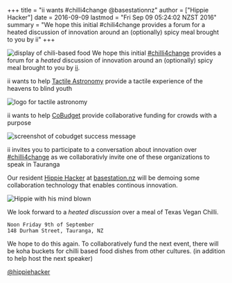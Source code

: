 +++
title = "ii wants #chilli4change @basestationnz"
author = ["Hippie Hacker"]
date = 2016-09-09
lastmod = "Fri Sep 09 05:24:02 NZST 2016"
summary = "We hope this initial #chili4change provides a forum for a heated discussion of innovation around an (optionally) spicy meal brought to you by ii"
+++


![display of chili-based food](/images/2016/09/chilli4change-food.png)
We hope this initial [#chilli4change](https://twitter.com/hippiehacker/status/773276669020778497) provides a forum for a _heated_ discussion of innovation around an (optionally) spicy meal brought to you by [ii](http://blog.ii.delivery).

ii wants to help [Tactile Astronomy](https://twitter.com/tactileedu/status/772705366891048960) provide a tactile experience of the heavens to blind youth

![logo for tactile astronomy](/images/2016/09/TactileAstronomy_640x290.jpg)

ii wants to help [CoBudget](https://docs.google.com/presentation/d/1ZQYKxhHwKuQGmOMPpoE8Eo0XMuw1yn55Bjgsh6-D0eQ/present?slide=id.p) provide collaborative funding for crowds with a purpose

![screenshot of cobudget success message](/images/2016/09/bucket-was-funded.png)

ii invites you to participate to a conversation about innovation over [#chilli4change](https://twitter.com/hashtag/chilli4change) as we collaborativly invite one of these organizations to speak in Tauranga

Our resident [Hippie Hacker](http://twitter.com/hippiehacker) at [basestation.nz](basestation.nz) will be demoing some collaboration technology that enables continous innovation. 

![Hippie with his mind blown](/images/2016/09/mindblown.jpg)

We look forward to a *heated discussion* over a meal of Texas Vegan Chilli.

```
Noon Friday 9th of September
148 Durham Street, Tauranga, NZ
```
We hope to do this again. To collaboratively fund the next event,
there will be koha buckets for chilli based food dishes from other cultures. (in addition to help host the next speaker)



[@hippiehacker](http://twitter.com/hippiehacker)




